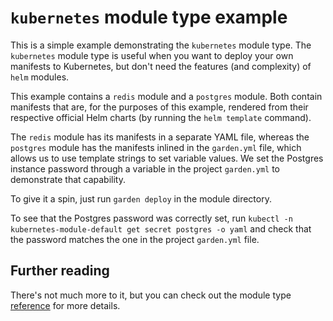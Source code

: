 # `kubernetes` module type example

This is a simple example demonstrating the `kubernetes` module type.
The `kubernetes` module type is useful when you want to deploy your own manifests to Kubernetes, but don't need the
features (and complexity) of `helm` modules.

This example contains a `redis` module and a `postgres` module. Both contain manifests that are, for the purposes of
this example, rendered from their respective official Helm charts (by running the `helm template` command).

The `redis` module has its manifests in a separate YAML file, whereas the `postgres` module has the manifests inlined
in the `garden.yml` file, which allows us to use template strings to set variable values.
We set the Postgres instance password through a variable in the project `garden.yml` to demonstrate that capability.

To give it a spin, just run `garden deploy` in the module directory.

To see that the Postgres password was correctly set, run `kubectl -n kubernetes-module-default get secret postgres -o yaml`
and check that the password matches the one in the project `garden.yml` file.

## Further reading

There's not much more to it, but you can check out the module type
[reference](https://docs.garden.io/reference/module-types/kubernetes) for more details.
